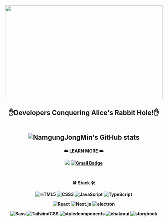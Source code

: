 <img width="100%" height="300px" src="https://private-user-images.githubusercontent.com/100336573/385580042-fa826dff-b19d-4338-8d35-1744135581ac.gif?jwt=eyJhbGciOiJIUzI1NiIsInR5cCI6IkpXVCJ9.eyJpc3MiOiJnaXRodWIuY29tIiwiYXVkIjoicmF3LmdpdGh1YnVzZXJjb250ZW50LmNvbSIsImtleSI6ImtleTUiLCJleHAiOjE3MzE0NzQyNzEsIm5iZiI6MTczMTQ3Mzk3MSwicGF0aCI6Ii8xMDAzMzY1NzMvMzg1NTgwMDQyLWZhODI2ZGZmLWIxOWQtNDMzOC04ZDM1LTE3NDQxMzU1ODFhYy5naWY_WC1BbXotQWxnb3JpdGhtPUFXUzQtSE1BQy1TSEEyNTYmWC1BbXotQ3JlZGVudGlhbD1BS0lBVkNPRFlMU0E1M1BRSzRaQSUyRjIwMjQxMTEzJTJGdXMtZWFzdC0xJTJGczMlMkZhd3M0X3JlcXVlc3QmWC1BbXotRGF0ZT0yMDI0MTExM1QwNDU5MzFaJlgtQW16LUV4cGlyZXM9MzAwJlgtQW16LVNpZ25hdHVyZT00NDQ1MDg0YmExMDgzNGM3M2IwNGNiYWY1M2MwZjYxZTI0YmRlYzY2YTcwMDdmYzRhMGFiZmFiZWRjNTkxMmVhJlgtQW16LVNpZ25lZEhlYWRlcnM9aG9zdCJ9.RjrDbvK95lHs2IcjKMKCU18V1Tw5mCWw4sRg-gy28VM"/>
<h2 align="center">
✋Developers Conquering Alice's Rabbit Hole!✋

<br>
<br>

![NamgungJongMin's GitHub stats](https://github-readme-stats.vercel.app/api?username=NamgungJongMin)

<h4 align="center">
  
:cloud: LEARN MORE :cloud: 
<br>

<a href="https://namgungjongmin.github.io/" target="_blank"><img src="https://img.shields.io/badge/Blog-white.svg?logo=github&logoColor=black&style=flat&link=https://namgungjongmin.github.io/"/></a>
[![Gmail Badge](https://img.shields.io/badge/Gmail-D14836?style=flat&logo=Gmail&logoColor=white)](mailto:jmnamgung@gmail.com)

<br>

<p align="center">
🛠 Stack 🛠

![HTML5](https://img.shields.io/badge/HTML5-E34F26.svg?&style=for-the-badge&logo=HTML5&logoColor=white)
![CSS3](https://img.shields.io/badge/CSS3-1572B6.svg?&style=for-the-badge&logo=CSS3&logoColor=white)
![JavaScript](https://img.shields.io/badge/JavaScript-F7DF1E.svg?&style=for-the-badge&logo=JavaScript&logoColor=white)
![TypeScript](https://img.shields.io/badge/TypeScript-3178C6.svg?&style=for-the-badge&logo=TypeScript&logoColor=white)

![React](https://img.shields.io/badge/React-61DAFB.svg?&style=for-the-badge&logo=React&logoColor=white)
![Next.js](https://img.shields.io/badge/next.js-000000.svg?&style=for-the-badge&logo=Next.js&logoColor=white)
![electron](https://img.shields.io/badge/electron-47848F.svg?&style=for-the-badge&logo=electron&logoColor=white)

![Sass](https://img.shields.io/badge/sass-CC6699.svg?&style=for-the-badge&logo=Sass&logoColor=white)
![TailwindCSS](https://img.shields.io/badge/Tailwind%20CSS-007396.svg?&style=for-the-badge&logo=Tailwind%20CSS&logoColor=white)
![styledcomponents](https://img.shields.io/badge/styledcomponents-DB7093.svg?&style=for-the-badge&logo=styledcomponents&logoColor=white)
![chakraui](https://img.shields.io/badge/chakraui-319795.svg?&style=for-the-badge&logo=chakraui&logoColor=white)
![storybook](https://img.shields.io/badge/storybook-FF4785.svg?&style=for-the-badge&logo=storybook&logoColor=white)
